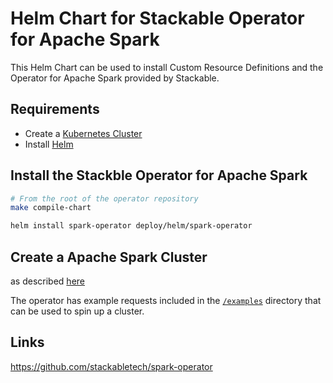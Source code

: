 [//]: # (=============)
[//]: # (This file is automatically generated from the templates in stackabletech/operator-templating)
[//]: # (DON'T MANUALLY EDIT THIS FILE)
[//]: # (=============)

# Helm Chart for Stackable Operator for Apache Spark

This Helm Chart can be used to install Custom Resource Definitions and the Operator for Apache Spark provided by Stackable.


## Requirements

- Create a [Kubernetes Cluster](../Readme.md)
- Install [Helm](https://helm.sh/docs/intro/install/)


## Install the Stackble Operator for Apache Spark

```bash
# From the root of the operator repository
make compile-chart

helm install spark-operator deploy/helm/spark-operator
```




## Create a Apache Spark Cluster

as described [here](https://docs.stackable.tech/spark/index.html)



The operator has example requests included in the [`/examples`](https://github.com/stackabletech/spark/operator/tree/main/examples) directory that can be used to spin up a cluster.


## Links

https://github.com/stackabletech/spark-operator


